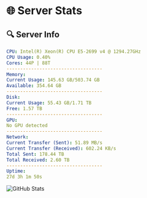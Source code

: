 # 🌐 Server Stats
## 🔍 Server Info
```yaml
CPU: Intel(R) Xeon(R) CPU E5-2699 v4 @ 1294.27GHz
CPU Usage: 0.40%
Cores: 44P | 88T
-----------------------------------
Memory:
Current Usage: 145.63 GB/503.74 GB
Available: 354.64 GB
-----------------------------------
Disk:
Current Usage: 55.43 GB/1.71 TB
Free: 1.57 TB
-----------------------------------
GPU:
No GPU detected
-----------------------------------
Network:
Current Transfer (Sent): 51.89 MB/s
Current Transfer (Received): 602.24 KB/s
Total Sent: 178.44 TB
Total Received: 2.60 TB
-----------------------------------
Uptime:
27d 3h 1m 50s
```
![GitHub Stats](https://img.shields.io/badge/Updated-2025-03-07_01:45:08-blue)